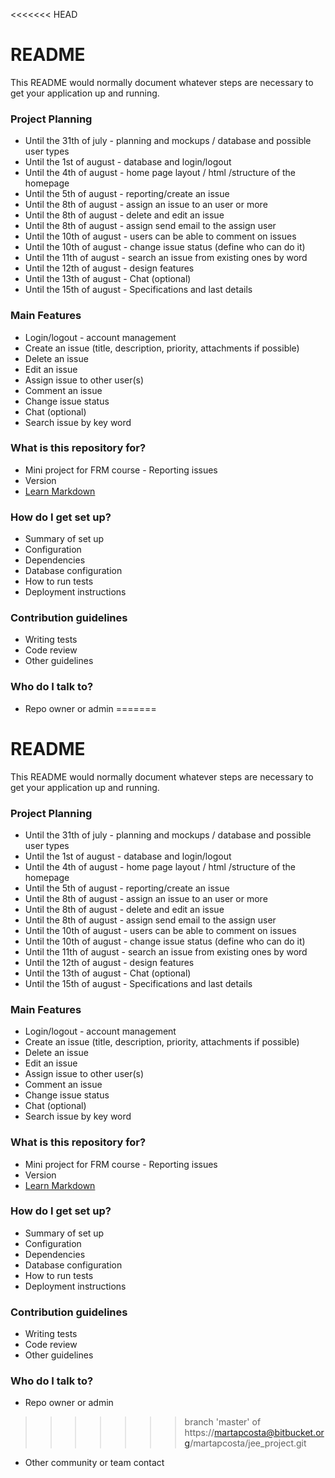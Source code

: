 <<<<<<< HEAD
# README #

This README would normally document whatever steps are necessary to get your application up and running.

### Project Planning ###
* Until the 31th of july - planning and mockups / database and possible user types
* Until the 1st of august - database and login/logout
* Until the 4th of august - home page layout / html /structure of the homepage
* Until the 5th of august - reporting/create an issue
* Until the 8th of august - assign an issue to an user or more
* Until the 8th of august - delete and edit an issue
* Until the 8th of august - assign send email to the assign user
* Until the 10th of august - users can be able to comment on issues
* Until the 10th of august - change issue status (define who can do it)
* Until the 11th of august - search an issue from existing ones by word
* Until the 12th of august - design features
* Until the 13th of august - Chat (optional)
* Until the 15th of august - Specifications and last details

### Main Features ###
* Login/logout - account management 
* Create an issue (title, description, priority, attachments if possible)
* Delete an issue
* Edit an issue
* Assign issue to other user(s)
* Comment an issue
* Change issue status
* Chat (optional)
* Search issue by key word 

### What is this repository for? ###

* Mini project for FRM course - Reporting issues
* Version
* [Learn Markdown](https://bitbucket.org/tutorials/markdowndemo)

### How do I get set up? ###

* Summary of set up
* Configuration
* Dependencies
* Database configuration
* How to run tests
* Deployment instructions

### Contribution guidelines ###

* Writing tests
* Code review
* Other guidelines

### Who do I talk to? ###

* Repo owner or admin
=======
# README #

This README would normally document whatever steps are necessary to get your application up and running.

### Project Planning ###
* Until the 31th of july - planning and mockups / database and possible user types
* Until the 1st of august - database and login/logout
* Until the 4th of august - home page layout / html /structure of the homepage
* Until the 5th of august - reporting/create an issue
* Until the 8th of august - assign an issue to an user or more
* Until the 8th of august - delete and edit an issue
* Until the 8th of august - assign send email to the assign user
* Until the 10th of august - users can be able to comment on issues
* Until the 10th of august - change issue status (define who can do it)
* Until the 11th of august - search an issue from existing ones by word
* Until the 12th of august - design features
* Until the 13th of august - Chat (optional)
* Until the 15th of august - Specifications and last details

### Main Features ###
* Login/logout - account management 
* Create an issue (title, description, priority, attachments if possible)
* Delete an issue
* Edit an issue
* Assign issue to other user(s)
* Comment an issue
* Change issue status
* Chat (optional)
* Search issue by key word 

### What is this repository for? ###

* Mini project for FRM course - Reporting issues
* Version
* [Learn Markdown](https://bitbucket.org/tutorials/markdowndemo)

### How do I get set up? ###

* Summary of set up
* Configuration
* Dependencies
* Database configuration
* How to run tests
* Deployment instructions

### Contribution guidelines ###

* Writing tests
* Code review
* Other guidelines

### Who do I talk to? ###

* Repo owner or admin
>>>>>>> branch 'master' of https://martapcosta@bitbucket.org/martapcosta/jee_project.git
* Other community or team contact